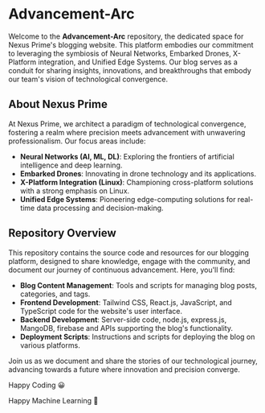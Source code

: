 # Advancement-Arc

Welcome to the **Advancement-Arc** repository, the dedicated space for Nexus Prime's blogging website. This platform embodies our commitment to leveraging the symbiosis of Neural Networks, Embarked Drones, X-Platform integration, and Unified Edge Systems. Our blog serves as a conduit for sharing insights, innovations, and breakthroughs that embody our team's vision of technological convergence.

## About Nexus Prime

At Nexus Prime, we architect a paradigm of technological convergence, fostering a realm where precision meets advancement with unwavering professionalism. Our focus areas include:

- **Neural Networks (AI, ML, DL)**: Exploring the frontiers of artificial intelligence and deep learning.
- **Embarked Drones**: Innovating in drone technology and its applications.
- **X-Platform Integration (Linux)**: Championing cross-platform solutions with a strong emphasis on Linux.
- **Unified Edge Systems**: Pioneering edge-computing solutions for real-time data processing and decision-making.

## Repository Overview

This repository contains the source code and resources for our blogging platform, designed to share knowledge, engage with the community, and document our journey of continuous advancement. Here, you'll find:

- **Blog Content Management**: Tools and scripts for managing blog posts, categories, and tags.
- **Frontend Development**: Tailwind CSS, React.js, JavaScript, and TypeScript code for the website's user interface.
- **Backend Development**: Server-side code, node.js, express.js, MangoDB, firebase and APIs supporting the blog's functionality.
- **Deployment Scripts**: Instructions and scripts for deploying the blog on various platforms.

Join us as we document and share the stories of our technological journey, advancing towards a future where innovation and precision converge.

Happy Coding 😀

Happy Machine Learning 🤖
